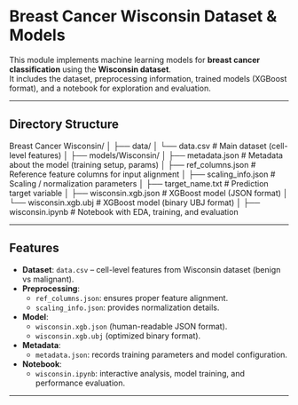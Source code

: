 # Breast Cancer Wisconsin Dataset & Models

This module implements machine learning models for **breast cancer classification** using the **Wisconsin dataset**.  
It includes the dataset, preprocessing information, trained models (XGBoost format), and a notebook for exploration and evaluation.

---

## Directory Structure

Breast Cancer Wisconsin/
│
├── data/
│ └── data.csv # Main dataset (cell-level features)
│
├── models/Wisconsin/
│ ├── metadata.json # Metadata about the model (training setup, params)
│ ├── ref_columns.json # Reference feature columns for input alignment
│ ├── scaling_info.json # Scaling / normalization parameters
│ ├── target_name.txt # Prediction target variable
│ ├── wisconsin.xgb.json # XGBoost model (JSON format)
│ └── wisconsin.xgb.ubj # XGBoost model (binary UBJ format)
│
├── wisconsin.ipynb # Notebook with EDA, training, and evaluation


---

##  Features

- **Dataset**: `data.csv` – cell-level features from Wisconsin dataset (benign vs malignant).
- **Preprocessing**:
  - `ref_columns.json`: ensures proper feature alignment.
  - `scaling_info.json`: provides normalization details.
- **Model**:
  - `wisconsin.xgb.json` (human-readable JSON format).
  - `wisconsin.xgb.ubj` (optimized binary format).
- **Metadata**:
  - `metadata.json`: records training parameters and model configuration.
- **Notebook**:
  - `wisconsin.ipynb`: interactive analysis, model training, and performance evaluation.

---
